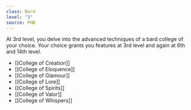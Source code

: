 ```yaml
---
class: Bard
level: "3"
source: PHB
---
```



At 3rd level, you delve into the advanced techniques of a bard college of your choice. Your choice grants you features at 3rd level and again at 6th and 14th level.
- [[College of Creation]]
- [[College of Eloquence]]
- [[College of Glamour]]
- [[College of Lore]]
- [[College of Spirits]]
- [[College of Valor]]
- [[College of Whispers]]
